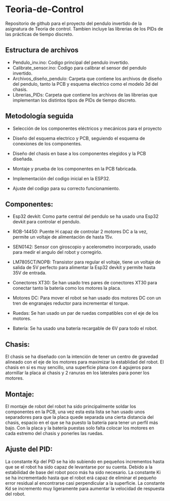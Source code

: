 # Teoria-de-Control

Repositorio de github para el proyecto del pendulo invertido de la asignatura de Teoria de control. Tambien incluye las librerias de los PIDs de las prácticas de tiempo discreto.

## Estructura de archivos
- Pendulo_inv.ino: Codigo principal del pendulo invertido.
- Calibrate_sensor.ino: Codigo para calibrar el sensor del pendulo invertido.
- Archivos_diseño_pendulo: Carpeta que contiene los archivos de diseño del pendulo, tanto la PCB y esquema electrico como el modelo 3d del chasis.
- Librerias_PIDs: Carpeta que contiene los archivos de las librerias que implementan los distintos tipos de PIDs de tiempo discreto.

## Metodología seguida
- Selección de los componentes eléctricos y mecánicos para el proyecto
 
- Diseño del esquema electrico y PCB, seguiendo el esquema de conexiones de los componentes.

- Diseño del chasis en base a los componentes elegidos y la PCB diseñada.
 
- Montaje y prueba de los componentes en la PCB fabricada.
 
- Implementación del codigo inicial en la ESP32.
 
- Ajuste del codigo para su correcto funcionamiento.

## Componentes:

  - Esp32 devkit:
    Como parte central del pendulo se ha usado una Esp32 devkit para controlar el pendulo.
    
  - ROB-14450:
    Puente H capaz de controlar 2 motores DC a la vez, permite un voltaje de alimentación de hasta 15v.
    
  - SEN0142:
    Sensor con giroscopio y acelerometro incorporado, usado para medir el angulo del robot y corregirlo.
    
  - LM7805CT/NOPB:
    Transistor para regular el voltaje, tiene un voltaje de salida de 5V perfecto para alimentar la Esp32 devkit y permite hasta 35V de entrada.
    
  - Conectores XT30:
    Se han usado tres pares de conectores XT30 para conectar tanto la batería como los motores la placa.
    
  - Motores DC:
    Para mover el robot se han usado dos motores DC con un tren de engranajes reductor para incrementar el torque.
    
  - Ruedas:
    Se han usado un par de ruedas compatibles con el eje de los motores.
    
  - Batería:
    Se ha usado una batería recargable de 6V para todo el robot.
## Chasis:
El chasis se ha diseñado con la intención de tener un centro de gravedad alineado con el eje de los motores para maximizar la establidad del robot. El chasis en si es muy sencillo, una superficie plana con 4 agujeros para atornillar la placa al chasis y 2 ranuras en los laterales para poner los motores.

## Montaje:
El montaje de robot del robot ha sido principalmente soldar los componentes en la PCB, una vez esta esta lista se han usado unos separadores para que la placa quede separada una cierta distancia del chasis, espacio en el que se ha puesto la batería para tener un perfil más bajo. Con la placa y la batería puestas solo falta colocar los motores en cada estremo del chasis y ponerles las ruedas.

## Ajuste del PID:
La constante Kp del PID se ha ido subiendo en pequeños incrementos hasta que se el robot ha sido capaz de levantarse por su cuenta. Debido a la estabilidad de base del robot poco más ha sido necesario. La constante Ki se ha incrementado hasta que el robot erá capaz de eliminar el pequeño error residual al encontrarse casi perpendicular a la superficie. La constante Kd se incremento muy ligeramente para aumentar la velocidad de respuesta del robot.
      
